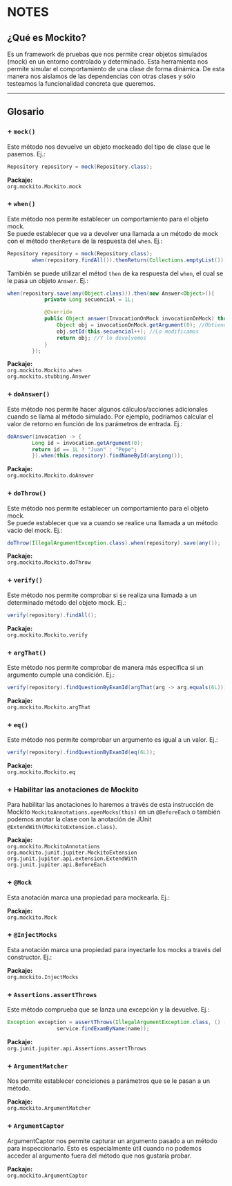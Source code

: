 # NOTES

## ¿Qué es Mockito?
Es un framework de pruebas que nos permite crear objetos simulados (mock) en un entorno controlado y determinado. Esta herramienta nos permite simular el comportamiento de una clase de forma dinámica. De esta manera nos aislamos de las dependencias con otras clases y sólo testeamos la funcionalidad concreta que queremos.  

---

## Glosario

### + `mock()`
Este método nos devuelve un objeto mockeado del tipo de clase que le pasemos. Ej.:  
```java
Repository repository = mock(Repository.class);
```

**Packaje:**  
`org.mockito.Mockito.mock`

### + `when()`
Este método nos permite establecer un comportamiento para el objeto mock.   
Se puede establecer que va a devolver una llamada a un método de mock con el método `thenReturn` de la respuesta del `when`. Ej.:
```java
Repository repository = mock(Repository.class);
        when(repository.findAll()).thenReturn(Collections.emptyList());
```
También se puede utilizar el métod `then` de ka respuesta del `when`, el cual se le pasa un objeto `Answer`. Ej.:  
```java
when(repository.save(any(Object.class))).then(new Answer<Object>(){
            private Long secuencial = 1L;

            @Override
            public Object answer(InvocationOnMock invocationOnMock) throws Throwable {
                Object obj = invocationOnMock.getArgument(0); //Obtiene el parámetro de la llamada del mock
                obj.setId(this.secuencial++); //Lo modificamos
                return obj; //Y lo devolvemos
            }
        });
```

**Packaje:**  
`org.mockito.Mockito.when`  
`org.mockito.stubbing.Answer`  

### + `doAnswer()`
Este método nos permite hacer algunos cálculos/acciones adicionales cuando se llama al método simulado. Por ejemplo, podríamos calcular el valor de retorno en función de los parámetros de entrada. Ej.:
```java
doAnswer(invocation -> {
        Long id = invocation.getArgument(0);
        return id == 1L ? "Juan" : "Pepe";
        }).when(this.repository).findNameById(anyLong());
```

**Packaje:**  
`org.mockito.Mockito.doAnswer`  

### + `doThrow()`
Este método nos permite establecer un comportamiento para el objeto mock.   
Se puede establecer que va a cuando se realice una llamada a un método vacío del mock. Ej.:
```java
doThrow(IllegalArgumentException.class).when(repository).save(any());
```

**Packaje:**  
`org.mockito.Mockito.doThrow`  

### + `verify()`
Este método nos permite comprobar si se realiza una llamada a un determinado método del objeto mock. Ej.:
```java
verify(repository).findAll();
```

**Packaje:**  
`org.mockito.Mockito.verify`

### + `argThat()`
Este método nos permite comprobar de manera más específica si un argumento cumple una condición. Ej.:
```java
verify(repository).findQuestionByExamId(argThat(arg -> arg.equals(6L)));
```

**Packaje:**  
`org.mockito.Mockito.argThat`

### + `eq()`
Este método nos permite comprobar un argumento es igual a un valor. Ej.:
```java
verify(repository).findQuestionByExamId(eq(6L));
```

**Packaje:**  
`org.mockito.Mockito.eq`

### + Habilitar las anotaciones de Mockito
Para habilitar las anotaciones lo haremos a través de esta instrucción de Mockito `MockitoAnnotations.openMocks(this)` en un `@BeforeEach` o también podemos anotar la clase con la anotación de JUnit `@ExtendWith(MockitoExtension.class)`.

**Packaje:**  
`org.mockito.MockitoAnnotations`  
`org.mockito.junit.jupiter.MockitoExtension`  
`org.junit.jupiter.api.extension.ExtendWith`  
`org.junit.jupiter.api.BeforeEach`

### + `@Mock`
Esta anotación marca una propiedad para mockearla. Ej.:

**Packaje:**  
`org.mockito.Mock`

### + `@InjectMocks`
Esta anotación marca una propiedad para inyectarle los mocks a través del constructor. Ej.:

**Packaje:**  
`org.mockito.InjectMocks`

### + `Assertions.assertThrows`
Este método comprueba que se lanza una excepción y la devuelve. Ej.:  
```java
Exception exception = assertThrows(IllegalArgumentException.class, () ->
                service.findExamByName(name));
```

**Packaje:**  
`org.junit.jupiter.api.Assertions.assertThrows`

### + `ArgumentMatcher`
Nos permite establecer conciciones a parámetros que se le pasan a un método.

**Packaje:**  
`org.mockito.ArgumentMatcher`

### + `ArgumentCaptor`
ArgumentCaptor nos permite capturar un argumento pasado a un método para inspeccionarlo. Esto es especialmente útil cuando no podemos acceder al argumento fuera del método que nos gustaría probar.

**Packaje:**  
`org.mockito.ArgumentCaptor`